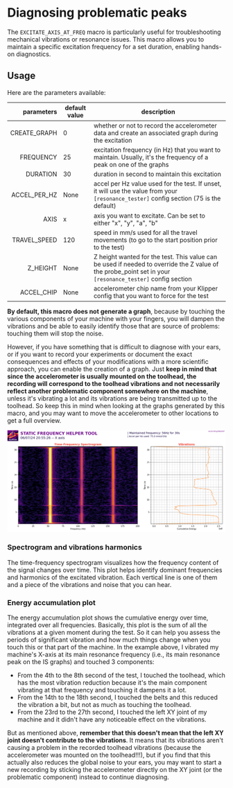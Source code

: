 # Diagnosing problematic peaks

The `EXCITATE_AXIS_AT_FREQ` macro is particularly useful for troubleshooting mechanical vibrations or resonance issues. This macro allows you to maintain a specific excitation frequency for a set duration, enabling hands-on diagnostics.


## Usage

Here are the parameters available:

| parameters | default value | description |
|-----------:|---------------|-------------|
|CREATE_GRAPH|0|whether or not to record the accelerometer data and create an associated graph during the excitation|
|FREQUENCY|25|excitation frequency (in Hz) that you want to maintain. Usually, it's the frequency of a peak on one of the graphs|
|DURATION|30|duration in second to maintain this excitation|
|ACCEL_PER_HZ|None|accel per Hz value used for the test. If unset, it will use the value from your `[resonance_tester]` config section (75 is the default)|
|AXIS|x|axis you want to excitate. Can be set to either "x", "y", "a", "b"|
|TRAVEL_SPEED|120|speed in mm/s used for all the travel movements (to go to the start position prior to the test)|
|Z_HEIGHT|None|Z height wanted for the test. This value can be used if needed to override the Z value of the probe_point set in your `[resonance_tester]` config section|
|ACCEL_CHIP|None|accelerometer chip name from your Klipper config that you want to force for the test|

**By default, this macro does not generate a graph**, because by touching the various components of your machine with your fingers, you will dampen the vibrations and be able to easily identify those that are source of problems: touching them will stop the noise.

However, if you have something that is difficult to diagnose with your ears, or if you want to record your experiments or document the exact consequences and effects of your modifications with a more scientific approach, you can enable the creation of a graph. Just **keep in mind that since the accelerometer is usually mounted on the toolhead, the recording will correspond to the toolhead vibrations and not necessarily reflect another problematic component somewhere on the machine**, unless it's vibrating a lot and its vibrations are being transmitted up to the toolhead. So keep this in mind when looking at the graphs generated by this macro, and you may want to move the accelerometer to other locations to get a full overview.

![](../images/excitate_at_freq_example.png)

### Spectrogram and vibrations harmonics

The time-frequency spectrogram visualizes how the frequency content of the signal changes over time. This plot helps identify dominant frequencies and harmonics of the excitated vibration. Each vertical line is one of them and a piece of the vibrations and noise that you can hear.

### Energy accumulation plot

The energy accumulation plot shows the cumulative energy over time, integrated over all frequencies. Basically, this plot is the sum of all the vibrations at a given moment during the test. So it can help you assess the periods of significant vibration and how much things change when you touch this or that part of the machine. In the example above, I vibrated my machine's X-axis at its main resonance frequency (i.e., its main resonance peak on the IS graphs) and touched 3 components:
  - From the 4th to the 8th second of the test, I touched the toolhead, which has the most vibration reduction because it's the main component vibrating at that frequency and touching it dampens it a lot.
  - From the 14th to the 18th second, I touched the belts and this reduced the vibration a bit, but not as much as touching the toolhead.
  - From the 23rd to the 27th second, I touched the left XY joint of my machine and it didn't have any noticeable effect on the vibrations.
  
But as mentioned above, **remember that this doesn't mean that the left XY joint doesn't contribute to the vibrations**. It means that its vibrations aren't causing a problem in the recorded toolhead vibrations (because the accelerometer was mounted on the toolhead!!!), but if you find that this actually also reduces the global noise to your ears, you may want to start a new recording by sticking the accelerometer directly on the XY joint (or the problematic component) instead to continue diagnosing.
